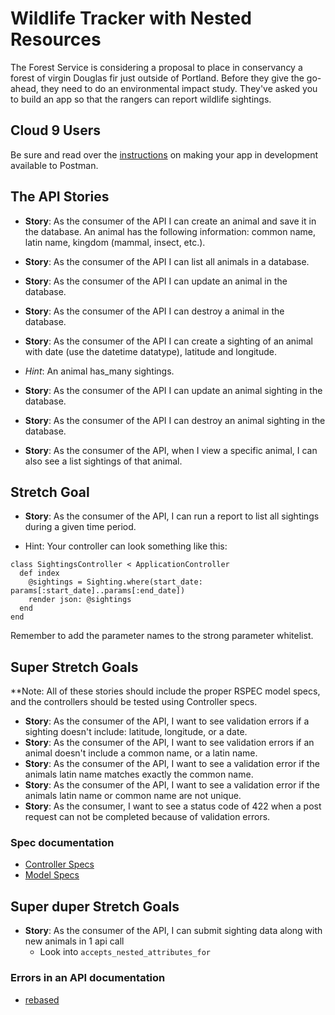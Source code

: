 # Wildlife Tracker with Nested Resources


The Forest Service is considering a proposal to place in conservancy a forest of virgin Douglas fir just outside of Portland. Before they give the go-ahead, they need to do an environmental impact study. They've asked you to build an app so that the rangers can report wildlife sightings.

## Cloud 9 Users
Be sure and read over the [instructions](./additional-topics/07rails_cloud9_access.md) on making your app in development available to Postman.

## The API Stories


- **Story**:  As the consumer of the API I can create an animal and save it in the database.
An animal has the following information: common name, latin name, kingdom (mammal, insect, etc.).

- **Story**:  As the consumer of the API I can list all animals in a database.

- **Story**:  As the consumer of the API I can update an animal in the database.

- **Story**:  As the consumer of the API I can destroy a animal in the database.

- **Story**:  As the consumer of the API I can create a sighting of an animal with date (use the datetime datatype), latitude and longitude.

 - *Hint*:   An animal has_many sightings.

- **Story**:  As the consumer of the API I can update an animal sighting in the database.

- **Story**:  As the consumer of the API I can destroy an animal sighting in the database.

- **Story**:  As the consumer of the API, when I view a specific animal, I can also see a list sightings of that animal.


## Stretch Goal

- **Story**:  As the consumer of the API, I can run a report to list all sightings during a given time period.


- Hint: Your controller can look something like this:

```
class SightingsController < ApplicationController
  def index
    @sightings = Sighting.where(start_date: params[:start_date]..params[:end_date])
    render json: @sightings
  end
end
```

Remember to add the parameter names to the strong parameter whitelist.

## Super Stretch Goals
**Note:  All of these stories should include the proper RSPEC model specs, and the controllers should be tested using Controller specs.

- **Story**: As the consumer of the API, I want to see validation errors if a sighting doesn't include: latitude, longitude, or a date.
- **Story**: As the consumer of the API, I want to see validation errors if an animal doesn't include a common name, or a latin name.
- **Story**: As the consumer of the API, I want to see a validation error if the animals latin name matches exactly the common name.
- **Story**: As the consumer of the API, I want to see a validation error if the animals latin name or common name are not unique.
- **Story**: As the consumer, I want to see a status code of 422 when a post request can not be completed because of validation errors.

### Spec documentation
* [Controller Specs](https://relishapp.com/rspec/rspec-rails/docs/controller-specs)
* [Model Specs](https://relishapp.com/rspec/rspec-rails/docs/model-specs)

## Super duper Stretch Goals
- **Story**: As the consumer of the API, I can submit sighting data along with new animals in 1 api call
	- Look into ```accepts_nested_attributes_for```

### Errors in an API documentation
* [rebased](https://blog.rebased.pl/2016/11/07/api-error-handling.html)
